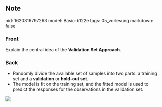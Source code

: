 ## Note
nid: 1620316797263
model: Basic-b122e
tags: 05_vorlesung
markdown: false

### Front
Explain the central idea of the <b>Validation Set Approach</b>.

### Back
<div><div><ul>
<li>Randomly divide the available set of samples into two parts: a training set and a <strong>validation</strong> or <strong>hold-out set</strong>.</li><li>The model is fit on the training set, and the fitted model is used to 
predict the responses for the observations in the validation set.</li></ul><div>
</div><div><img src="paste-7405b11f5009d7cf6796e3c50a76d8384e676e59.jpg">
</div>
</div></div>
